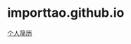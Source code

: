 # importtao.github.io
[个人简历](https://github.com/importtao/importtao.github.io/edit/master/README.md)
 
